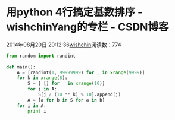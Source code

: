 # 用python 4行搞定基数排序 - wishchinYang的专栏 - CSDN博客
2014年08月20日 20:12:36[wishchin](https://me.csdn.net/wishchin)阅读数：774
```python
from random import randint  
              
def main():                 
    A = [randint(1, 99999999) for _ in xrange(9999)]  
    for k in xrange(8):     
        S = [ [] for _ in xrange(10)]  
        for j in A:         
            S[j / (10 ** k) % 10].append(j)  
        A = [a for b in S for a in b]  
    for i in A:             
        print i
```
